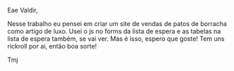 Eae Valdir,

Nesse trabalho eu pensei em criar um site de vendas de patos de borracha como artigo de luxo. 
Usei o js no forms da lista de espera e as tabelas na lista de espera também, se vai ver. Mas é isso, 
espero que goste! Tem uns rickroll por ai, então boa sorte!

Tmj

